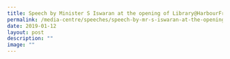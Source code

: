 ```yaml
---
title: Speech by Minister S Iswaran at the opening of Library@HarbourFront
permalink: /media-centre/speeches/speech-by-mr-s-iswaran-at-the-opening-of-library-harbourfront/
date: 2019-01-12
layout: post
description: ""
image: ""
---
```

